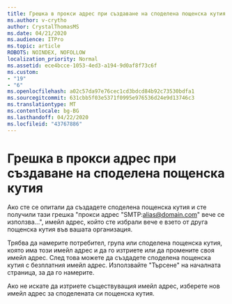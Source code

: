 ```yaml
---
title: Грешка в прокси адрес при създаване на споделена пощенска кутия
ms.author: v-crytho
author: CrystalThomasMS
ms.date: 04/21/2020
ms.audience: ITPro
ms.topic: article
ROBOTS: NOINDEX, NOFOLLOW
localization_priority: Normal
ms.assetid: ece4bcce-1053-4ed3-a194-9d0af8f73c6f
ms.custom:
- "19"
- "6"
ms.openlocfilehash: a02c57da97e76cec1cd3bdcd84b92c73530bdfa1
ms.sourcegitcommit: 631cbb5f03e5371f0995e976536d24e9d13746c3
ms.translationtype: MT
ms.contentlocale: bg-BG
ms.lasthandoff: 04/22/2020
ms.locfileid: "43767886"
---
```

# <a name="proxy-address-error-while-creating-a-shared-mailbox"></a>Грешка в прокси адрес при създаване на споделена пощенска кутия

Ако сте се опитали да създадете споделена пощенска кутия и сте получили тази грешка "прокси адрес "SMTP:alias@domain.com" вече се използва...", имейл адрес, който сте избрали вече е взето от друга пощенска кутия във вашата организация.
  
Трябва да намерите потребител, група или споделена пощенска кутия, която има този имейл адрес и да го изтриете или да промените своя имейл адрес. След това можете да създадете споделена пощенска кутия с безплатния имейл адрес. Използвайте "Търсене" на началната страница, за да го намерите.
  
Ако не искате да изтриете съществуващия имейл адрес, изберете нов имейл адрес за споделената си пощенска кутия.
  